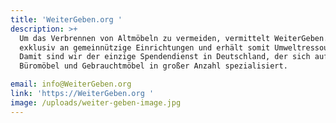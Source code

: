 ```yaml
---
title: 'WeiterGeben.org '
description: >+
  Um das Verbrennen von Altmöbeln zu vermeiden, vermittelt WeiterGeben.org diese
  exklusiv an gemeinnützige Einrichtungen und erhält somit Umweltressourcen. 
  Damit sind wir der einzige Spendendienst in Deutschland, der sich auf
  Büromöbel und Gebrauchtmöbel in großer Anzahl spezialisiert. 

email: info@WeiterGeben.org
link: 'https://WeiterGeben.org '
image: /uploads/weiter-geben-image.jpg
---
```



